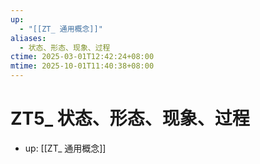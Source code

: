 ```yaml
---
up:
  - "[[ZT_ 通用概念]]"
aliases:
  - 状态、形态、现象、过程
ctime: 2025-03-01T12:42:24+08:00
mtime: 2025-10-01T11:40:38+08:00
---
```


# ZT5_ 状态、形态、现象、过程

- up: [[ZT_ 通用概念]]
